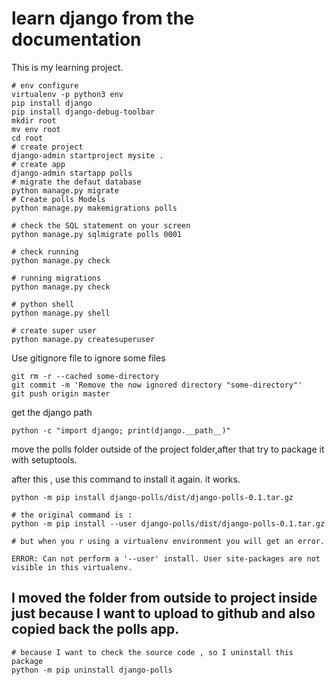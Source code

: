 # learn django from the documentation

This is my learning project.

```
# env configure
virtualenv -p python3 env
pip install django
pip install django-debug-toolbar
mkdir root
mv env root
cd root
# create project
django-admin startproject mysite .
# create app
django-admin startapp polls
# migrate the defaut database
python manage.py migrate
# Create polls Models
python manage.py makemigrations polls

# check the SQL statement on your screen
python manage.py sqlmigrate polls 0001

# check running
python manage.py check

# running migrations
python manage.py check

# python shell
python manage.py shell

# create super user
python manage.py createsuperuser
```

Use gitignore file to ignore some files

```
git rm -r --cached some-directory
git commit -m 'Remove the now ignored directory "some-directory"'
git push origin master
```

get the django path
```
python -c "import django; print(django.__path__)"
```
move the polls folder outside of the project folder,after that try to package it with setuptools.

after this , use this command to install it again. it works.
```
python -m pip install django-polls/dist/django-polls-0.1.tar.gz

# the original command is :
python -m pip install --user django-polls/dist/django-polls-0.1.tar.gz

# but when you r using a virtualenv environment you will get an error.

ERROR: Can not perform a '--user' install. User site-packages are not visible in this virtualenv.
```

## I moved the folder from outside to project inside just because I want to upload to github and also copied back the polls app.

```
# because I want to check the source code , so I uninstall this package
python -m pip uninstall django-polls
```


